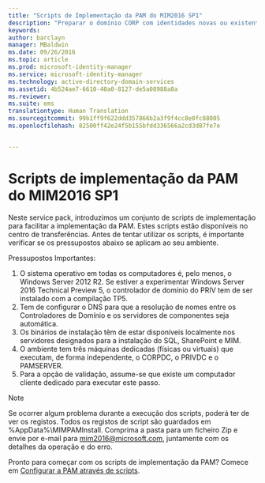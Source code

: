 ```yaml
---
title: "Scripts de Implementação da PAM do MIM2016 SP1"
description: "Preparar o domínio CORP com identidades novas ou existentes para ser gerido pelo Privileged Identity Manager através de scripts"
keywords: 
author: barclayn
manager: MBaldwin
ms.date: 09/26/2016
ms.topic: article
ms.prod: microsoft-identity-manager
ms.service: microsoft-identity-manager
ms.technology: active-directory-domain-services
ms.assetid: 4b524ae7-6610-40a0-8127-de5a08988a8a
ms.reviewer: 
ms.suite: ems
translationtype: Human Translation
ms.sourcegitcommit: 99b1ff9f622ddd357866b2a3f9f4cc8e0fc88005
ms.openlocfilehash: 82500ff42e24f5b155bfdd336566a2cd3d87fe7e


---
```


# Scripts de implementação da PAM do MIM2016 SP1

Neste service pack, introduzimos um conjunto de scripts de implementação para facilitar a implementação da PAM. Estes scripts estão disponíveis no centro de transferências. Antes de tentar utilizar os scripts, é importante verificar se os pressupostos abaixo se aplicam ao seu ambiente.

Pressupostos Importantes:
1. O sistema operativo em todas os computadores é, pelo menos, o Windows Server 2012 R2. Se estiver a experimentar Windows Server 2016 Technical Preview 5, o controlador de domínio do PRIV tem de ser instalado com a compilação TP5.
2. Tem de configurar o DNS para que a resolução de nomes entre os Controladores de Domínio e os servidores de componentes seja automática.
3. Os binários de instalação têm de estar disponíveis localmente nos servidores designados para a instalação do SQL, SharePoint e MIM.
4. O ambiente tem três máquinas dedicadas (físicas ou virtuais) que executam, de forma independente, o CORPDC, o PRIVDC e o PAMSERVER.
5. Para a opção de validação, assume-se que existe um computador cliente dedicado para executar este passo.

>[!NOTE]
>Se ocorrer algum problema durante a execução dos scripts, poderá ter de ver os registos. Todos os registos de script são guardados em %AppData%\MIMPAMInstall. Comprima a pasta para um ficheiro Zip e envie por e-mail para mim2016@microsoft.com, juntamente com os detalhes da operação e do erro.

Pronto para começar com os scripts de implementação da PAM? Comece em [Configurar a PAM através de scripts](/microsoft-identity-manager/pam/sp1-pam-configure-using-scripts).



<!--HONumber=Oct16_HO1-->


